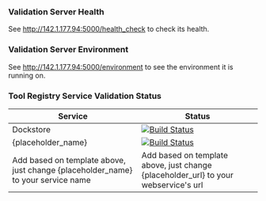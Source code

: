 ### Validation Server Health
See http://142.1.177.94:5000/health_check to check its health.

### Validation Server Environment
See http://142.1.177.94:5000/environment to see the environment it is running on.

### Tool Registry Service Validation Status
| Service       | Status        |
| ------------- |---------------|
| Dockstore     | [![Build Status](http://142.1.177.94:5000/trs/validator?url=https://dockstore.org:8443)](http://142.1.177.94:5000/trs/validator/debug?url=https://dockstore.org:8443) | 
| {placeholder_name} | [![Build Status](http://142.1.177.94:5000/trs/validator?url={placeholder_url})](http://142.1.177.94:5000/trs/validator/debug?url={placeholder_url})      |  
| Add based on template above, just change {placeholder_name} to your service name| Add based on template above, just change {placeholder_url} to your webservice's url|   

